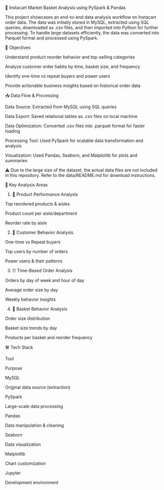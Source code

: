 🍌 Instacart Market Basket Analysis using PySpark & Pandas

This project showcases an end-to-end data analysis workflow on Instacart order data. The data was initially stored in MySQL, extracted using SQL queries, downloaded as .csv files, and then imported into Python for further processing. To handle large datasets efficiently, the data was converted into Parquet format and processed using PySpark.

📌 Objectives

Understand product reorder behavior and top-selling categories

Analyze customer order habits by time, basket size, and frequency

Identify one-time vs repeat buyers and power users

Provide actionable business insights based on historical order data

📥 Data Flow & Processing

Data Source: Extracted from MySQL using SQL queries

Data Export: Saved relational tables as .csv files on local machine

Data Optimization: Converted .csv files into .parquet format for faster loading

Processing Tool: Used PySpark for scalable data transformation and analysis

Visualization: Used Pandas, Seaborn, and Matplotlib for plots and summaries

⚠️ Due to the large size of the dataset, the actual data files are not included in this repository. Refer to the data/README.md for download instructions.

🧠 Key Analysis Areas

1. 🛒 Product Performance Analysis

Top reordered products & aisles

Product count per aisle/department

Reorder rate by aisle

2. 👥 Customer Behavior Analysis

One-time vs Repeat buyers

Top users by number of orders

Power users & their patterns

3. ⏰ Time-Based Order Analysis

Orders by day of week and hour of day

Average order size by day

Weekly behavior insights

4. 🧺 Basket Behavior Analysis

Order size distribution

Basket size trends by day

Products per basket and reorder frequency

🛠️ Tech Stack

Tool

Purpose

MySQL

Original data source (extraction)

PySpark

Large-scale data processing

Pandas

Data manipulation & cleaning

Seaborn

Data visualization

Matplotlib

Chart customization

Jupyter

Development environment
